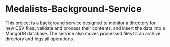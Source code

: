 # Medalists-Background-Service
This project is a background service designed to monitor a directory for new CSV files, validate and process their contents, and insert the data into a MongoDB database. The service also moves processed files to an archive directory and logs all operations.
